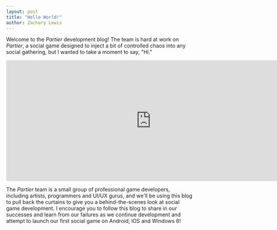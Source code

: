 ```yaml
---
layout: post
title: "Hello World!"
author: Zachary Lewis
---
```


Welcome to the _Partier_ development blog! The team is hard at work on _Partier_, a social game designed to inject a bit of controlled chaos into any social gathering, but I wanted to take a moment to say, "Hi."

<iframe src="http://giphy.com/embed/nXOds9I8K8gUg?html5=true" width="782" height="326" frameBorder="0" webkitAllowFullScreen mozallowfullscreen allowFullScreen></iframe>

The _Partier_ team is a small group of professional game developers, including artists, programmers and UI/UX gurus, and we'll be using this blog to pull back the curtains to give you a behind-the-scenes look at social game development. I encourage you to follow this blog to share in our successes and learn from our failures as we continue development and attempt to launch our first social game on Android, iOS and Windows 8!
